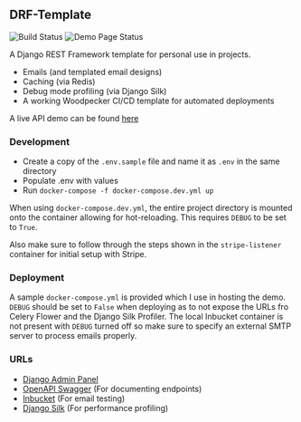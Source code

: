 ## DRF-Template

![Build Status](https://woodpecker.06222001.xyz/api/badges/2/status.svg)
![Demo Page Status](https://stats.06222001.xyz/api/badge/119/status)

A Django REST Framework template for personal use in projects.

- Emails (and templated email designs)
- Caching (via Redis)
- Debug mode profiling (via Django Silk)
- A working Woodpecker CI/CD template for automated deployments

A live API demo can be found [here](https://api.template.06222001.xyz/api/v1/swagger)

### Development

- Create a copy of the `.env.sample` file and name it as `.env` in the same directory
- Populate .env with values
- Run `docker-compose -f docker-compose.dev.yml up`

When using `docker-compose.dev.yml`, the entire project directory is mounted onto the container allowing for hot-reloading. This requires `DEBUG` to be set to `True`.

Also make sure to follow through the steps shown in the `stripe-listener` container for initial setup with Stripe.

### Deployment

A sample `docker-compose.yml` is provided which I use in hosting the demo. `DEBUG` should be set to `False` when deploying as to not expose the URLs fro Celery Flower and the Django Silk Profiler. The local Inbucket container is not present with `DEBUG` turned off so make sure to specify an external SMTP server to process emails properly.

### URLs

- [Django Admin Panel](http://localhost:8000/api/v1/admin)
- [OpenAPI Swagger](http://localhost:8000/api/v1/swagger) (For documenting endpoints)
- [Inbucket](http://localhost:8025) (For email testing)
- [Django Silk](http://localhost:8000/api/v1/silk) (For performance profiling)
